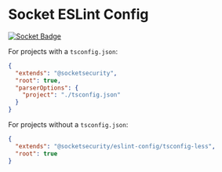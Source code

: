 # Socket ESLint Config

[![Socket Badge](https://socket.dev/api/badge/npm/package/@socketsecurity/eslint-config)](https://socket.dev/npm/package/@socketsecurity/eslint-config)

For projects with a `tsconfig.json`:

```json
{
  "extends": "@socketsecurity",
  "root": true,
  "parserOptions": {
    "project": "./tsconfig.json"
  }
}
```

For projects without a `tsconfig.json`:

```json
{
  "extends": "@socketsecurity/eslint-config/tsconfig-less",
  "root": true
}
```
